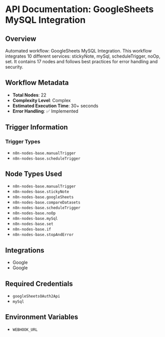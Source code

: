 # API Documentation: GoogleSheets MySQL Integration

## Overview
Automated workflow: GoogleSheets MySQL Integration. This workflow integrates 10 different services: stickyNote, mySql, scheduleTrigger, noOp, set. It contains 17 nodes and follows best practices for error handling and security.

## Workflow Metadata
- **Total Nodes**: 22
- **Complexity Level**: Complex
- **Estimated Execution Time**: 30+ seconds
- **Error Handling**: ✅ Implemented

## Trigger Information
### Trigger Types
- `n8n-nodes-base.manualTrigger`
- `n8n-nodes-base.scheduleTrigger`

## Node Types Used
- `n8n-nodes-base.manualTrigger`
- `n8n-nodes-base.stickyNote`
- `n8n-nodes-base.googleSheets`
- `n8n-nodes-base.compareDatasets`
- `n8n-nodes-base.scheduleTrigger`
- `n8n-nodes-base.noOp`
- `n8n-nodes-base.mySql`
- `n8n-nodes-base.set`
- `n8n-nodes-base.if`
- `n8n-nodes-base.stopAndError`

## Integrations
- Google
- Google

## Required Credentials
- `googleSheetsOAuth2Api`
- `mySql`

## Environment Variables
- `WEBHOOK_URL`
